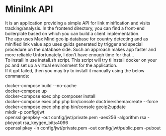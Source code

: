 <h1>Minilnk API</h1>
<p>
    It is an application providing a simple API for link minification and visits tracking/analysis. In the frontend directory, you can find a front-end boilerplate based on which you can build a client implementation. <br>
    The app uses Max Mind geo ip database for country detecting and as minified link value app uses guids generated by trigger and special procedure on the database side. Such an approach makes app faster and more reliable
  Unfortunately, I don't have enough time for that...<br>
To install in use install.sh script. This script will try ti install docker on your pc and set up a virtual environment for the application. <br>
  If it got failed, then you may try to install it manually using the below commands: 
  </p>
  </p>
  docker-compose build --no-cache</br>
  docker-compose up</br>
  docker-compose exec php composer install</br>
  docker-compose exec php php bin/console doctrine:shema:create --force</br>
  docker-compose exec php php bin/console geoip2:update</br>
  mkdir -p config/jwt</br>
  openssl genpkey -out config/jwt/private.pem -aes256 -algorithm rsa -pkeyopt rsa_keygen_bits:4096</br>
  openssl pkey -in config/jwt/private.pem -out config/jwt/public.pem -pubout</br>
</p>
